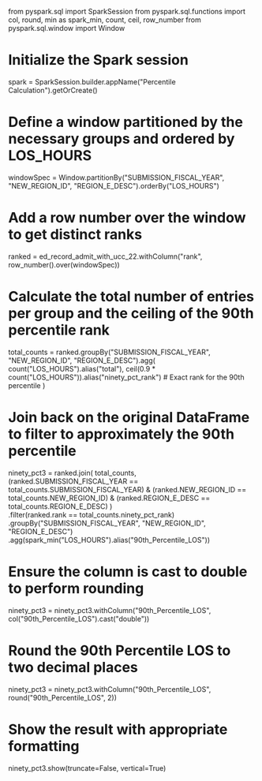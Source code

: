 from pyspark.sql import SparkSession
from pyspark.sql.functions import col, round, min as spark_min, count, ceil, row_number
from pyspark.sql.window import Window

# Initialize the Spark session
spark = SparkSession.builder.appName("Percentile Calculation").getOrCreate()

# Define a window partitioned by the necessary groups and ordered by LOS_HOURS
windowSpec = Window.partitionBy("SUBMISSION_FISCAL_YEAR", "NEW_REGION_ID", "REGION_E_DESC").orderBy("LOS_HOURS")

# Add a row number over the window to get distinct ranks
ranked = ed_record_admit_with_ucc_22.withColumn("rank", row_number().over(windowSpec))

# Calculate the total number of entries per group and the ceiling of the 90th percentile rank
total_counts = ranked.groupBy("SUBMISSION_FISCAL_YEAR", "NEW_REGION_ID", "REGION_E_DESC").agg(
    count("LOS_HOURS").alias("total"),
    ceil(0.9 * count("LOS_HOURS")).alias("ninety_pct_rank")  # Exact rank for the 90th percentile
)

# Join back on the original DataFrame to filter to approximately the 90th percentile
ninety_pct3 = ranked.join(
    total_counts,
    (ranked.SUBMISSION_FISCAL_YEAR == total_counts.SUBMISSION_FISCAL_YEAR) &
    (ranked.NEW_REGION_ID == total_counts.NEW_REGION_ID) &
    (ranked.REGION_E_DESC == total_counts.REGION_E_DESC)
)\
.filter(ranked.rank == total_counts.ninety_pct_rank)\
.groupBy("SUBMISSION_FISCAL_YEAR", "NEW_REGION_ID", "REGION_E_DESC")\
.agg(spark_min("LOS_HOURS").alias("90th_Percentile_LOS"))

# Ensure the column is cast to double to perform rounding
ninety_pct3 = ninety_pct3.withColumn("90th_Percentile_LOS", col("90th_Percentile_LOS").cast("double"))

# Round the 90th Percentile LOS to two decimal places
ninety_pct3 = ninety_pct3.withColumn("90th_Percentile_LOS", round("90th_Percentile_LOS", 2))

# Show the result with appropriate formatting
ninety_pct3.show(truncate=False, vertical=True)
